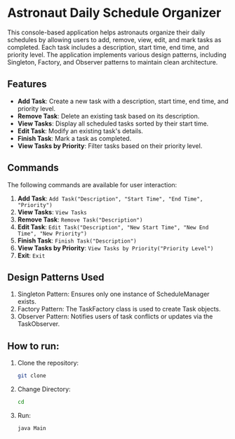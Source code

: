 # Astronaut Daily Schedule Organizer

This console-based application helps astronauts organize their daily schedules by allowing users to add, remove, view, edit, and mark tasks as completed. Each task includes a description, start time, end time, and priority level. The application implements various design patterns, including Singleton, Factory, and Observer patterns to maintain clean architecture.

## Features

- **Add Task**: Create a new task with a description, start time, end time, and priority level.
- **Remove Task**: Delete an existing task based on its description.
- **View Tasks**: Display all scheduled tasks sorted by their start time.
- **Edit Task**: Modify an existing task's details.
- **Finish Task**: Mark a task as completed.
- **View Tasks by Priority**: Filter tasks based on their priority level.

## Commands

The following commands are available for user interaction:

1. **Add Task**: `Add Task("Description", "Start Time", "End Time", "Priority")`
2. **View Tasks**: `View Tasks`
3. **Remove Task**: `Remove Task("Description")`
4. **Edit Task**: `Edit Task("Description", "New Start Time", "New End Time", "New Priority")`
5. **Finish Task**: `Finish Task("Description")`
6. **View Tasks by Priority**: `View Tasks by Priority("Priority Level")`
7. **Exit**: `Exit`

## Design Patterns Used

1. Singleton Pattern: Ensures only one instance of ScheduleManager exists.
2. Factory Pattern: The TaskFactory class is used to create Task objects.
3. Observer Pattern: Notifies users of task conflicts or updates via the TaskObserver.

## How to run:

1. Clone the repository:
   ```bash
   git clone
    ```
2. Change Directory:
    ```bash
   cd 
   ```
3. Run:
    ```bash
    java Main
    ```